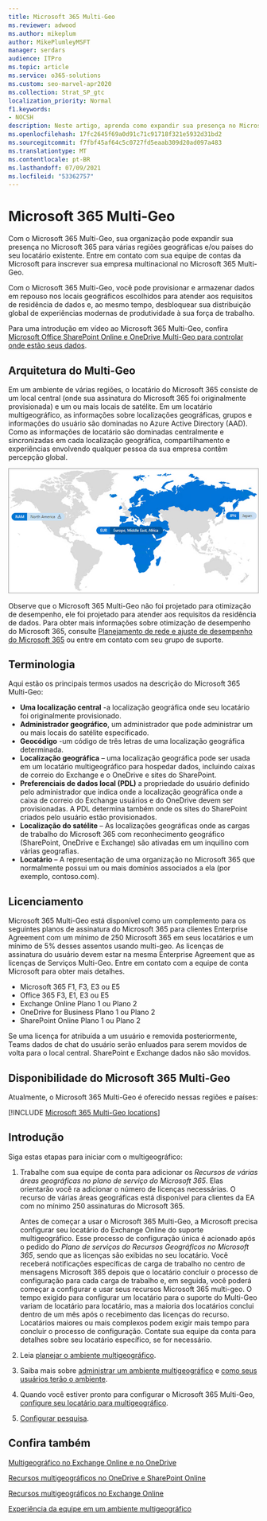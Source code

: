 ```yaml
---
title: Microsoft 365 Multi-Geo
ms.reviewer: adwood
ms.author: mikeplum
author: MikePlumleyMSFT
manager: serdars
audience: ITPro
ms.topic: article
ms.service: o365-solutions
ms.custom: seo-marvel-apr2020
ms.collection: Strat_SP_gtc
localization_priority: Normal
f1.keywords:
- NOCSH
description: Neste artigo, aprenda como expandir sua presença no Microsoft 365 para várias regiões geográficas com o Microsoft 365 Multi-Geo.
ms.openlocfilehash: 17fc2645f69a0d91c71c91718f321e5932d31bd2
ms.sourcegitcommit: f7fbf45af64c5c0727fd5eaab309d20ad097a483
ms.translationtype: MT
ms.contentlocale: pt-BR
ms.lasthandoff: 07/09/2021
ms.locfileid: "53362757"
---
```

# <a name="microsoft-365-multi-geo"></a>Microsoft 365 Multi-Geo

Com o Microsoft 365 Multi-Geo, sua organização pode expandir sua presença no Microsoft 365 para várias regiões geográficas e/ou países do seu locatário existente. Entre em contato com sua equipe de contas da Microsoft para inscrever sua empresa multinacional no Microsoft 365 Multi-Geo.
  
Com o Microsoft 365 Multi-Geo, você pode provisionar e armazenar dados em repouso nos locais geográficos escolhidos para atender aos requisitos de residência de dados e, ao mesmo tempo, desbloquear sua distribuição global de experiências modernas de produtividade à sua força de trabalho.

Para uma introdução em vídeo ao Microsoft 365 Multi-Geo, confira [Microsoft Office SharePoint Online e OneDrive Multi-Geo para controlar onde estão seus dados](https://www.youtube.com/watch?v=Do9U3JuROhk).

## <a name="multi-geo-architecture"></a>Arquitetura do Multi-Geo

Em um ambiente de várias regiões, o locatário do Microsoft 365 consiste de um local central (onde sua assinatura do Microsoft 365 foi originalmente provisionada) e um ou mais locais de satélite. Em um locatário multigeográfico, as informações sobre localizações geográficas, grupos e informações do usuário são dominadas no Azure Active Directory (AAD). Como as informações de locatário são dominadas centralmente e sincronizadas em cada localização geográfica, compartilhamento e experiências envolvendo qualquer pessoa da sua empresa contêm percepção global.

![Captura de tela do menu do centro de administração do SharePoint](../media/multi-geo-world-map.png)

Observe que o Microsoft 365 Multi-Geo não foi projetado para otimização de desempenho, ele foi projetado para atender aos requisitos da residência de dados. Para obter mais informações sobre otimização de desempenho do Microsoft 365, consulte [Planejamento de rede e ajuste de desempenho do Microsoft 365](https://support.office.com/article/e5f1228c-da3c-4654-bf16-d163daee8848) ou entre em contato com seu grupo de suporte.

## <a name="terminology"></a>Terminologia

Aqui estão os principais termos usados na descrição do Microsoft 365 Multi-Geo:

- **Uma localização central** -a localização geográfica onde seu locatário foi originalmente provisionado.
- **Administrador geográfico**, um administrador que pode administrar um ou mais locais do satélite especificado.
- **Geocódigo** -um código de três letras de uma localização geográfica determinada.
- **Localização geográfica** – uma localização geográfica pode ser usada em um locatário multigeográfico para hospedar dados, incluindo caixas de correio do Exchange e o OneDrive e sites do SharePoint.
- **Preferenciais de dados local (PDL)** a propriedade do usuário definido pelo administrador que indica onde a localização geográfica onde a caixa de correio do Exchange usuários e do OneDrive devem ser provisionadas. A PDL determina também onde os sites do SharePoint criados pelo usuário estão provisionados.
- **Localização do satélite** – As localizações geográficas onde as cargas de trabalho do Microsoft 365 com reconhecimento geográfico (SharePoint, OneDrive e Exchange) são ativadas em um inquilino com várias geografias.
- **Locatário** – A representação de uma organização no Microsoft 365 que normalmente possui um ou mais domínios associados a ela (por exemplo, contoso.com).

## <a name="licensing"></a>Licenciamento

Microsoft 365 Multi-Geo está disponível como um complemento para os seguintes planos de assinatura do Microsoft 365 para clientes Enterprise Agreement com um mínimo de 250 Microsoft 365 em seus locatários e um mínimo de 5% desses assentos usando multi-geo. As licenças de assinatura do usuário devem estar na mesma Enterprise Agreement que as licenças de Serviços Multi-Geo. Entre em contato com a equipe de conta Microsoft para obter mais detalhes.

- Microsoft 365 F1, F3, E3 ou E5
- Office 365 F3, E1, E3 ou E5
- Exchange Online Plano 1 ou Plano 2
- OneDrive for Business Plano 1 ou Plano 2
- SharePoint Online Plano 1 ou Plano 2

Se uma licença for atribuída a um usuário e removida posteriormente, Teams dados de chat do usuário serão enluados para serem movidos de volta para o local central. SharePoint e Exchange dados não são movidos.

## <a name="microsoft-365-multi-geo-availability"></a>Disponibilidade do Microsoft 365 Multi-Geo

Atualmente, o Microsoft 365 Multi-Geo é oferecido nessas regiões e países:

[!INCLUDE [Microsoft 365 Multi-Geo locations](../includes/microsoft-365-multi-geo-locations.md)]

## <a name="getting-started"></a>Introdução

Siga estas etapas para iniciar com o multigeográfico:

1. Trabalhe com sua equipe de conta para adicionar os _Recursos de várias áreas geográficas no plano de serviço do Microsoft 365_. Elas orientarão você ra adicionar o número de licenças necessárias. O recurso de várias áreas geográficas está disponível para clientes da EA com no mínimo 250 assinaturas do Microsoft 365.

   Antes de começar a usar o Microsoft 365 Multi-Geo, a Microsoft precisa configurar seu locatário do Exchange Online do suporte multigeográfico. Esse processo de configuração única é acionado após o pedido do *Plano de serviços do Recursos Geográficos no Microsoft 365*, sendo que as licenças são exibidas no seu locatário. Você receberá notificações específicas de [](https://support.office.com/article/38FB3333-BFCC-4340-A37B-DEDA509C2093) carga de trabalho no centro de mensagens Microsoft 365 depois que o locatário concluir o processo de configuração para cada carga de trabalho e, em seguida, você poderá começar a configurar e usar seus recursos Microsoft 365 multi-geo. O tempo exigido para configurar um locatário para o suporte do Multi-Geo variam de locatário para locatário, mas a maioria dos locatários conclui dentro de um mês após o recebimento das licenças do recurso. Locatários maiores ou mais complexos podem exigir mais tempo para concluir o processo de configuração. Contate sua equipe da conta para detalhes sobre seu locatário específico, se for necessário.

2. Leia [planejar o ambiente multigeográfico](plan-for-multi-geo.md).

3. Saiba mais sobre [administrar um ambiente multigeográfico](administering-a-multi-geo-environment.md) e [como seus usuários terão o ambiente](multi-geo-user-experience.md).

4. Quando você estiver pronto para configurar o Microsoft 365 Multi-Geo, [configure seu locatário para multigeográfico](multi-geo-tenant-configuration.md).

5. [Configurar pesquisa](configure-search-for-multi-geo.md).

## <a name="see-also"></a>Confira também

[Multigeográfico no Exchange Online e no OneDrive](https://Aka.ms/GoMultiGeo)

[Recursos multigeográficos no OneDrive e SharePoint Online](multi-geo-capabilities-in-onedrive-and-sharepoint-online-in-microsoft-365.md)

[Recursos multigeográficos no Exchange Online](multi-geo-capabilities-in-exchange-online.md)

[Experiência da equipe em um ambiente multigeográfico](/microsoftteams/teams-experience-o365odb-spo-multi-geo)